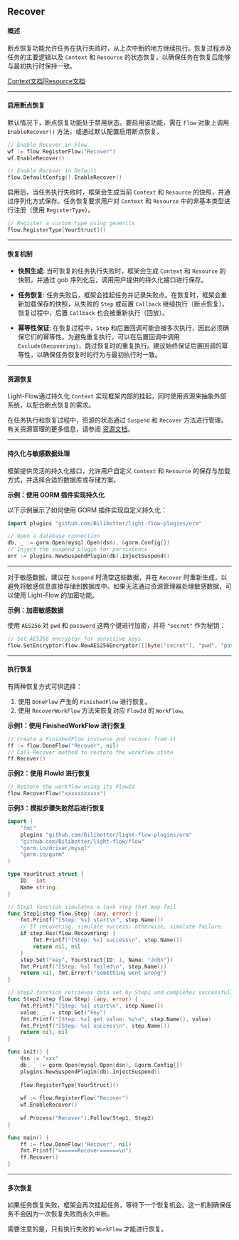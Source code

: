 ## Recover

#### 概述

断点恢复功能允许任务在执行失败时，从上次中断的地方继续执行。恢复过程涉及任务的主要逻辑以及 `Context` 和 `Resource` 的状态恢复，以确保任务在恢复后能够与最初执行时保持一致。

[Context文档](./Context.cn.md)|[Resource文档](./Resource.cn.md)

---

#### 启用断点恢复

默认情况下，断点恢复功能处于禁用状态。要启用该功能，需在 `Flow` 对象上调用 `EnableRecover()` 方法，或通过默认配置启用断点恢复。

```go
// Enable Recover in Flow
wf := flow.RegisterFlow("Recover")
wf.EnableRecover()

// Enable Recover in Default 
flow.DefaultConfig().EnableRecover()
```

启用后，当任务执行失败时，框架会生成当前 `Context` 和 `Resource` 的快照，并通过序列化方式保存。任务恢复要求用户对 `Context` 和 `Resource` 中的非基本类型进行注册（使用 `RegisterType`）。

```go
// Register a custom type using generics
flow.RegisterType[YourStruct]()
```

---

#### 恢复机制

- **快照生成**: 当可恢复的任务执行失败时，框架会生成 `Context` 和 `Resource` 的快照，并通过 gob 序列化后，调用用户提供的持久化接口进行保存。

- **任务恢复**: 任务失败后，框架会挂起任务并记录失败点。在恢复时，框架会重新加载保存的快照，从失败的 `Step` 或前置 `Callback` 继续执行（断点恢复）。恢复过程中，后置 `Callback` 也会被重新执行（回放）。

- **幂等性保证**: 在恢复过程中，`Step` 和后置回调可能会被多次执行，因此必须确保它们的幂等性。为避免重复执行，可以在后置回调中调用 `Exclude(Recovering)`，跳过恢复时的重复执行。建议始终保证后置回调的幂等性，以确保任务恢复时的行为与最初执行时一致。

---

#### 资源恢复

Light-Flow通过持久化 `Context` 实现框架内部的挂起，同时使用资源来抽象外部系统，以配合断点恢复的需求。

在任务执行和恢复过程中，资源的状态通过 `Suspend` 和 `Recover` 方法进行管理。有关资源管理的更多信息，请参阅 [资源文档](./Resource.cn.md)。

---

#### 持久化与敏感数据处理

框架提供灵活的持久化接口，允许用户自定义 `Context` 和 `Resource` 的保存与加载方式，并选择合适的数据库或存储方案。

**示例：使用 GORM 插件实现持久化**

以下示例展示了如何使用 GORM 插件实现自定义持久化：

```go
import plugins "github.com/Bilibotter/light-flow-plugins/orm"

// Open a database connection
db, _ := gorm.Open(mysql.Open(dsn), &gorm.Config{})
// Inject the suspend plugin for persistence
err := plugins.NewSuspendPlugin(db).InjectSuspend()
```

------

对于敏感数据，建议在 `Suspend` 时清空这些数据，并在 `Recover` 时重新生成，以避免将敏感信息直接存储到数据库中。如果无法通过资源管理器处理敏感数据，可以使用 Light-Flow 的加密功能。

**示例：加密敏感数据**

使用 `AES256` 对 `pwd` 和 `password` 这两个键进行加密，并将 `"secret"` 作为秘钥：

```go
// Set AES256 encryptor for sensitive keys
flow.SetEncryptor(flow.NewAES256Encryptor([]byte("secret"), "pwd", "password"))
```

---

#### 执行恢复

有两种恢复方式可供选择：

1. 使用 `DoneFlow` 产生的 `FinishedFlow` 进行恢复。
2. 使用 `RecoverWorkFlow` 方法来恢复对应 `FlowId` 的 `WorkFlow`。

**示例1：使用 FinishedWorkFlow 进行恢复**

```go
// Create a FinishedFlow instance and recover from it
ff := flow.DoneFlow("Recover", nil)
// Call Recover method to restore the workflow state
ff.Recover()
```

**示例2：使用 FlowId 进行恢复**

```go
// Restore the workflow using its FlowId
flow.RecoverFlow("xxxxxxxxxxx")
```

**示例3：模拟步骤失败然后进行恢复**

```go
import (
	"fmt"
	plugins "github.com/Bilibotter/light-flow-plugins/orm"
	"github.com/Bilibotter/light-flow/flow"
	"gorm.io/driver/mysql"
	"gorm.io/gorm"
)

type YourStruct struct {
	ID   int
	Name string
}

// Step1 function simulates a task step that may fail
func Step1(step flow.Step) (any, error) {
	fmt.Printf("[Step: %s] start\n", step.Name())
    // If recovering, simulate success; otherwise, simulate failure.
	if step.Has(flow.Recovering) {
		fmt.Printf("[Step: %s] success\n", step.Name())
		return nil, nil
	}
	step.Set("key", YourStruct{ID: 1, Name: "John"})
	fmt.Printf("[Step: %s] failed\n", step.Name())
	return nil, fmt.Errorf("something went wrong")
}

// Step2 function retrieves data set by Step1 and completes successfully.
func Step2(step flow.Step) (any, error) {
	fmt.Printf("[Step: %s] start\n", step.Name())
	value, _ := step.Get("key")
	fmt.Printf("[Step: %s] get value: %v\n", step.Name(), value)
	fmt.Printf("[Step: %s] success\n", step.Name())
	return nil, nil
}

func init() {
	dsn := "xxx"
	db, _ := gorm.Open(mysql.Open(dsn), &gorm.Config{})
	plugins.NewSuspendPlugin(db).InjectSuspend()
    
	flow.RegisterType[YourStruct]()
    
	wf := flow.RegisterFlow("Recover")
	wf.EnableRecover()
    
	wf.Process("Recover").Follow(Step1, Step2)
}

func main() {
	ff := flow.DoneFlow("Recover", nil)
	fmt.Printf("======Recover======\n")
	ff.Recover()
}
```

---

#### 多次恢复

如果任务恢复失败，框架会再次挂起任务，等待下一个恢复机会。这一机制确保任务不会因为一次恢复失败而永久中断。

需要注意的是，只有执行失败的 `WorkFlow` 才能进行恢复。
